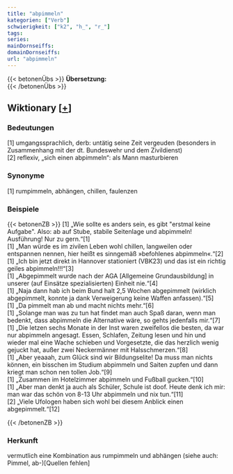 ```yaml
---
title: "abpimmeln"
kategorien: ["Verb"]
schwierigkeit: ["k2", "h_", "r_"]
tags:
series:
mainDornseiffs:
domainDornseiffs:
url: "abpimmeln"
---
```


{{< betonenÜbs >}}
**Übersetzung:**  
{{< /betonenÜbs >}}

## Wiktionary [[+](https://de.wiktionary.org/wiki/abpimmeln)]

### Bedeutungen
[1] umgangssprachlich, derb: untätig seine Zeit vergeuden (besonders in Zusammenhang mit der dt. Bundeswehr und dem Zivildienst)  
[2] reflexiv, „sich einen abpimmeln“: als Mann masturbieren  

### Synonyme
[1] rumpimmeln, abhängen, chillen, faulenzen  

### Beispiele
{{< betonenZB >}}
[1] „Wie sollte es anders sein, es gibt "erstmal keine Aufgabe". Also: ab auf Stube, stabile Seitenlage und abpimmeln! Ausführung! Nur zu gern.“[1]  
[1] „Man würde es im zivilen Leben wohl chillen, langweilen oder entspannen nennen, hier heißt es sinngemäß »befohlenes abpimmeln«.“[2]  
[1] „Ich bin jetzt direkt in Hannover stationiert (VBK23) und das ist ein richtig geiles abpimmeln!!!“[3]  
[1] „Abgepimmelt wurde nach der AGA [Allgemeine Grundausbildung] in unserer (auf Einsätze spezialisierten) Einheit nie.“[4]  
[1] „Naja dann hab ich beim Bund halt 2,5 Wochen abgepimmelt (wirklich abgepimmelt, konnte ja dank Verweigerung keine Waffen anfassen).“[5]  
[1] „Da pimmelt man ab und macht nichts mehr.“[6]  
[1] „Solange man was zu tun hat findet man auch Spaß daran, wenn man bedenkt, dass abpimmeln die Alternative wäre, so gehts jedenfalls mir.“[7]  
[1] „Die letzen sechs Monate in der Inst waren zweifellos die besten, da war nur abpimmeln angesagt. Essen, Schlafen, Zeitung lesen und hin und wieder mal eine Wache schieben und Vorgesetzte, die das herzlich wenig gejuckt hat, außer zwei Neckermänner mit Halsschmerzen.“[8]  
[1] „Aber yeaaah, zum Glück sind wir Bildungselite! Da muss man nichts können, ein bisschen im Studium abpimmeln und Saiten zupfen und dann kriegt man schon nen tollen Job.“[9]  
[1] „Zusammen im Hotelzimmer abpimmeln und Fußball gucken.“[10]  
[1] „Aber man denkt ja auch als Schüler, Schule ist doof.  Heute denk ich mir: man war das schön von 8-13 Uhr abpimmeln und nix tun.“[11]  
[2] „Viele Ufologen haben sich wohl bei diesem Anblick einen abgepimmelt.“[12]  

{{< /betonenZB >}}
### Herkunft
vermutlich eine Kombination aus rumpimmeln und abhängen (siehe auch: Pimmel, ab-)[Quellen fehlen]  


